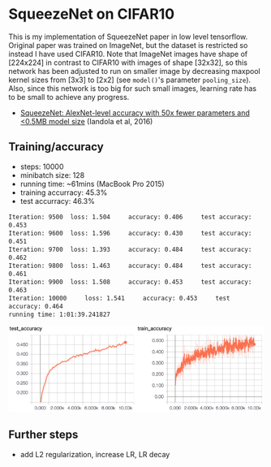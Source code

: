 # SqueezeNet on CIFAR10

This is my implementation of SqueezeNet paper in low level tensorflow.
Original paper was trained on ImageNet, but the dataset is restricted so
instead I have used CIFAR10. Note that ImageNet images have shape of
[224x224] in contrast to CIFAR10 with images of shape [32x32], so
this network has been adjusted to run on smaller image by decreasing
maxpool kernel sizes from [3x3] to [2x2] (see `model()`'s parameter 
`pooling_size`). Also, since this network is too big for such small
images, learning rate has to be small to achieve any progress.

* [SqueezeNet: AlexNet-level accuracy with 50x fewer parameters and <0.5MB model size](https://arxiv.org/abs/1602.07360) (Iandola et al, 2016)

## Training/accuracy
- steps: 10000
- minibatch size: 128
- running time: ~61mins (MacBook Pro 2015)
- training accurracy: 45.3%
- test accurracy: 46.3%

```
Iteration: 9500	 loss: 1.504	 accuracy: 0.406	 test accuracy: 0.453
Iteration: 9600	 loss: 1.596	 accuracy: 0.430	 test accuracy: 0.451
Iteration: 9700	 loss: 1.393	 accuracy: 0.484	 test accuracy: 0.462
Iteration: 9800	 loss: 1.463	 accuracy: 0.484	 test accuracy: 0.461
Iteration: 9900	 loss: 1.508	 accuracy: 0.453	 test accuracy: 0.463
Iteration: 10000	 loss: 1.541	 accuracy: 0.453	 test accuracy: 0.464
running time: 1:01:39.241827
```

![accuracy_curves](accuracy_curves.png)

## Further steps
- add L2 regularization, increase LR, LR decay